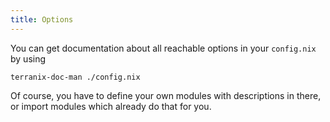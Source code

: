 ```yaml
---
title: Options
---
```


You can get documentation about all reachable
options in your `config.nix` by using

```
terranix-doc-man ./config.nix
```

Of course, you have to define your own modules with descriptions
in there, or import modules which already do that for you.
